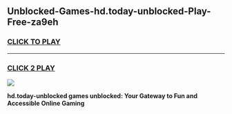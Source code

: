 
## Unblocked-Games-hd.today-unblocked-Play-Free-za9eh
<h3>
<a href="https://premium76.site?title=hd.today-unblocked&ref=18A1">CLICK TO PLAY</a></h3>
<hr>

<h3>
<a href="https://premium76.site?title=hd.today-unblocked&ref=18A1">CLICK 2 PLAY</a>
  
</h3>

<a href="https://premium76.site?title=hd.today-unblocked&ref=18A1"><img src="https://clearcache.store/games.png"></a>


**hd.today-unblocked games unblocked: Your Gateway to Fun and Accessible Online Gaming**
